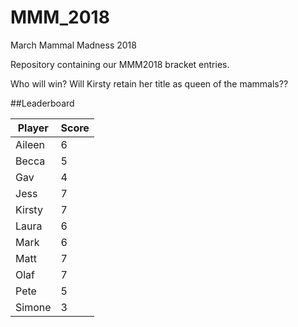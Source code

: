 # MMM_2018
March Mammal Madness 2018 

Repository containing our MMM2018 bracket entries.

Who will win? Will Kirsty retain her title as queen of the mammals?? 

##Leaderboard

Player   | Score
---------|--------
Aileen   |6
Becca    |5
Gav      |4
Jess     |7
Kirsty   |7
Laura    |6
Mark     |6
Matt     |7
Olaf     |7
Pete     |5
Simone   |3

